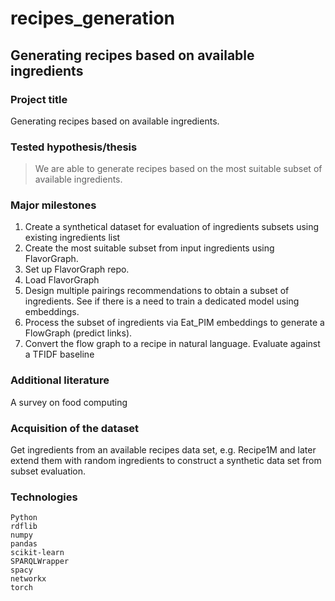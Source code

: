 # recipes_generation

## Generating recipes based on available ingredients

### Project title

Generating recipes based on available ingredients.
### Tested hypothesis/thesis
>We are able to generate recipes based on the most suitable subset of available ingredients.

### Major milestones

1. Create a synthetical dataset for evaluation of ingredients subsets using existing ingredients list
2. Create the most suitable subset from input ingredients using FlavorGraph.
3. Set up FlavorGraph repo.
4. Load FlavorGraph
5. Design multiple pairings recommendations to obtain a subset of ingredients. See if there is a need to train a dedicated model using embeddings.
6. Process the subset of ingredients via Eat_PIM embeddings to generate a FlowGraph (predict links).
7. Convert the flow graph to a recipe in natural language.
Evaluate against a TFIDF baseline

### Additional literature
A survey on food computing

### Acquisition of the dataset
Get ingredients from an available recipes data set, e.g. Recipe1M and later extend them with random ingredients to construct a synthetic data set from subset evaluation.

### Technologies

```
Python
rdflib
numpy
pandas
scikit-learn
SPARQLWrapper
spacy
networkx
torch
```


